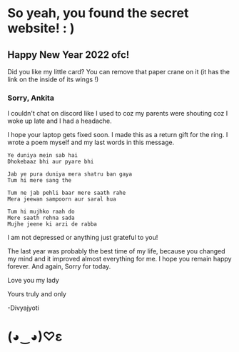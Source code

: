 # So yeah, you found the secret website! : )
## Happy New Year 2022 ofc!
Did you like my little card? You can remove that paper crane on it (it has the link on the inside of its wings !)
### Sorry, Ankita
I couldn't chat on discord like I used to coz my parents were shouting coz I woke up late and I had a headache.

I hope your laptop gets fixed soon. I made this as a return gift for the ring. I wrote a poem myself and my last words in this message.
```
Ye duniya mein sab hai
Dhokebaaz bhi aur pyare bhi

Jab ye pura duniya mera shatru ban gaya
Tum hi mere sang the

Tum ne jab pehli baar mere saath rahe
Mera jeewan sampoorn aur saral hua

Tum hi mujhko raah do
Mere saath rehna sada
Mujhe jeene ki arzi de rabba
```
I am not depressed or anything just grateful to you!

The last year was probably the best time of my life, because you changed my mind and it improved almost everything for me. I hope you remain happy forever. And again, Sorry for today.


Love you my lady

Yours truly and only

-Divyajyoti

# (◕‿◕)♡ε
